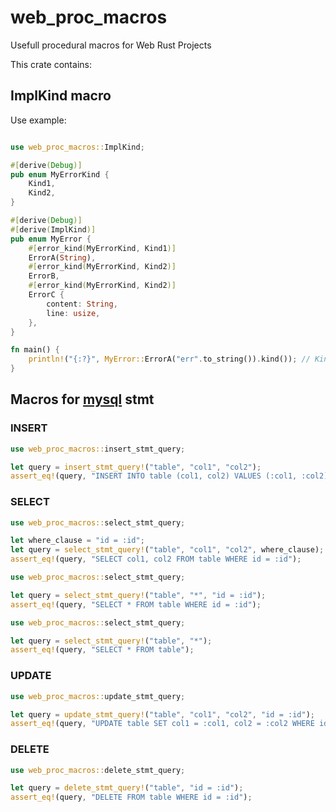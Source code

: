 # web_proc_macros
Usefull procedural macros for Web Rust Projects

This crate contains: 

## ImplKind macro
Use example: 
```rust 

use web_proc_macros::ImplKind;

#[derive(Debug)]
pub enum MyErrorKind {
    Kind1,
    Kind2,
}

#[derive(Debug)]
#[derive(ImplKind)]
pub enum MyError {
    #[error_kind(MyErrorKind, Kind1)]
    ErrorA(String),
    #[error_kind(MyErrorKind, Kind2)]
    ErrorB,
    #[error_kind(MyErrorKind, Kind2)]
    ErrorC {
        content: String,
        line: usize,
    },
}

fn main() {
    println!("{:?}", MyError::ErrorA("err".to_string()).kind()); // Kind1
}

```

## Macros for [mysql](https://crates.io/crates/mysql) stmt

### INSERT
```rust
use web_proc_macros::insert_stmt_query;

let query = insert_stmt_query!("table", "col1", "col2");
assert_eq!(query, "INSERT INTO table (col1, col2) VALUES (:col1, :col2)");
```

### SELECT
```rust
use web_proc_macros::select_stmt_query;

let where_clause = "id = :id";
let query = select_stmt_query!("table", "col1", "col2", where_clause);
assert_eq!(query, "SELECT col1, col2 FROM table WHERE id = :id");    
```

```rust
use web_proc_macros::select_stmt_query;

let query = select_stmt_query!("table", "*", "id = :id");
assert_eq!(query, "SELECT * FROM table WHERE id = :id");    
```
```rust
use web_proc_macros::select_stmt_query;

let query = select_stmt_query!("table", "*");
assert_eq!(query, "SELECT * FROM table");    
```

### UPDATE
```rust
use web_proc_macros::update_stmt_query;

let query = update_stmt_query!("table", "col1", "col2", "id = :id");
assert_eq!(query, "UPDATE table SET col1 = :col1, col2 = :col2 WHERE id = :id");    
```

### DELETE
```rust
use web_proc_macros::delete_stmt_query;

let query = delete_stmt_query!("table", "id = :id");
assert_eq!(query, "DELETE FROM table WHERE id = :id");
```